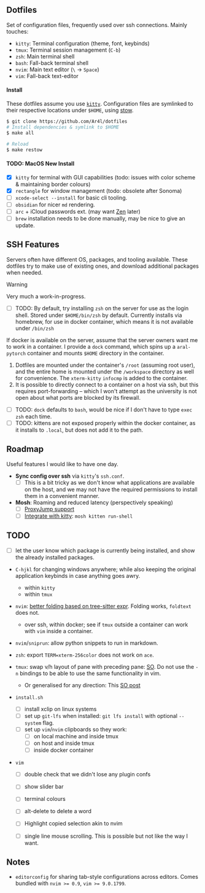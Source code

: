## Dotfiles

Set of configuration files, frequently used over ssh connections. Mainly
touches: 

- `kitty`: Terminal configuration (theme, font, keybinds)
- `tmux`: Terminal session management (`C-b`)
- `zsh`: Main terminal shell 
- `bash`: Fall-back terminal shell
- `nvim`: Main text editor (`\` &rarr; `Space`)
- `vim`: Fall-back text-editor

#### Install
These dotfiles assume you use [`kitty`](https://sw.kovidgoyal.net/kitty/binary/#binary-install). 
Configuration files are symlinked to their respective locations under
`$HOME`, using [stow](https://www.gnu.org/software/stow). 

```bash
$ git clone https://github.com/Ar4l/dotfiles
# Install dependencies & symlink to $HOME
$ make all
```

```bash 
# Reload
$ make restow
```

#### TODO: MacOS New Install
- [x] `kitty` for terminal with GUI capabilities (todo: issues with color scheme & maintaining border colours)
- [x] `rectangle` for window management (todo: obsolete after Sonoma)
- [ ] `xcode-select --install` for basic cli tooling.
- [ ] `obsidian` for nicer `md` rendering. 
- [ ] `arc` + iCloud passwords ext. (may want [Zen](https://zen-browser.app/) later)
- [ ] `brew` installation needs to be done manually, may be nice to give an update.

## SSH Features 
Servers often have different OS, packages, and tooling available. These dotfiles try to make use of existing ones, and download additional packages when needed. 

> [!WARNING]
> Very much a work-in-progress.

- [ ] TODO: By default, try installing `zsh` on the server for use as the login shell. Stored under `$HOME/bin/zsh` by default. Currently installs via homebrew, for use in docker container, which means it is not available under `/bin/zsh`

If docker is available on the server, assume that the server owners want me to work in a container. I provide a `dock` command, which spins up a `aral-pytorch` container and mounts `$HOME` directory in the container. 

1. Dotfiles are mounted under the container's `/root` (assuming root user), and the entire home is mounted under the `/workspace` directory as well for convenience. The `xterm-kitty` `infocmp` is added to the container.
2. It is possible to directly connect to a container on a host via ssh, but this requires port-forwarding – which I won't attempt as the university is not open about what ports are blocked by its firewall.

- [ ] TODO: `dock` defaults to `bash`, would be nice if I don't have to type `exec zsh` each time.
- [ ] TODO: kittens are not exposed properly within the docker container, as it installs to `.local`, but does not add it to the path.

## Roadmap 
Useful features I would like to have one day. 

- **Sync config over ssh** via `kitty`'s `ssh.conf`. 
  - [ ] This is a bit tricky as we don't know what applications are
    available on the host, and we may not have the required permissions
    to install them in a convenient manner. 

- **Mosh**: Roaming and reduced latency (perspectively speaking) 
  - [ ] [ProxyJump support](https://arc.net/l/quote/zayyucfl) 
  - [ ] [Integrate with kitty](https://github.com/kovidgoyal/kitty/discussions/6529): `mosh kitten run-shell`

## TODO 

- [ ] let the user know which package is currently being installed, and show the already installed packages. 
- `C-hjkl` for changing windows anywhere; while also keeping the original application keybinds in case anything goes awry.
  - within `kitty`
  - within `tmux`

- `nvim`: [better folding based on tree-sitter expr](https://www.reddit.com/r/neovim/comments/16xz3q9/treesitter_highlighted_folds_are_now_in_neovim/). Folding works, `foldtext` does not. 

  - over ssh, within docker; see if `tmux` outside a container can work with `vim` inside a container. 
- `nvim`/`sniprun`: allow python snippets to run in markdown.
- `zsh`: export `TERM=xterm-256color` does not work on `ace`.
- `tmux`: swap v/h layout of pane with preceding pane: [SO](https://stackoverflow.com/questions/15439294/tmux-switch-the-split-style-of-two-adjacent-panes). Do not use the `-n` bindings to be able to use the same functionality in vim.
  - Or generalised for any direction: This [SO post](https://stackoverflow.com/a/70024796/340947)

- `install.sh`
  - [ ] install xclip on linux systems
  - [ ] set up `git-lfs` when installed: `git lfs install` with optional `--system` flag. 
  - [ ] set up `vim`/`nvim` clipboards so they work: 
    - [ ] on local machine and inside tmux
    - [ ] on host and inside tmux
    - [ ] inside docker container 

- `vim`
  - [ ] double check that we didn't lose any plugin confs
  - [ ] show slider bar
  - [ ] terminal colours
  - [ ] alt-delete to delete a word
  - [ ] Highlight copied selection akin to nvim
  - [ ] single line mouse scrolling. This is possible but not like the way I want.


## Notes

- `editorconfig` for sharing tab-style configurations across editors. Comes bundled with `nvim >= 0.9`, `vim >= 9.0.1799`.

<!--
# Dependencies

Following are the packages & software that must be installed on the
system. I do this manually using Homebrew.

+ git: my preferred vcs
+ vim: on days I relapse, I use vim for a while...
+ zsh: preferred shell of choice
+ bash: backup shell; I keep the config around for remote servers
+ pandoc: file format conversion cli; plays a cental role in my
  information management & publication system
+ stow: symlink management cli; required to manage files in this repo
+ starship: cross-shell prompt; I additionally remove all the emojis
  and make it look like the pure prompt (optional)
+ fzf: general purpose fuzzy finder; I also use it within vim (optional)
+ ripgrep: user-friendly alternative to grep; although I choose grep
  most of the time for its portability (optional)
+ fd: user-friendly alternative to find; this one I use more
  frequently because find's syntax is non-intuitive (optional)
+ bat: alternative to cat (optional)
+ glow: pretty-print markdown cli (optional)
+ aspell: spell checker (optional)
+ bib-tool: bibliography management cli (optional)
+ csvkit: csv manipulation cli (optional)
+ dvc: machine learning data & pipeline vcs (optional)
+ htop: alternative to top (optional)
+ tig: git tui; although most of the time I use vim-fugitive (optional)
+ tldr: cli cheatsheet (optional)
+ tmux: terminal multiplexer (optional)
+ tree: pretty-print directory structure (optional)
+ language servers:
  + python-language-server (pylsp)
  + bash-language-server
  + marksman (markdown)
  + texlab (latex)

Following are the GUI applications I use. I install them manually
using Homebrew Cask.

+ 1password: password manager
+ alfred: spotlight alternative
+ dash: documentation reader
+ hammerspoon: osx automation; primarily (under)utilised for window management
+ firefox: web browser of choice
+ fonts:
  + font-jetbrains-mono: proportional font of choice
  + font-source-code-pro: proportional font for life
+ karabiner-elements: keyboard manipulation; space cadet shifts, hyper
  key, capslock as control & the likes
+ mactex: full latex distribution for osx
+ logitech-camera-settings: for logitech webcam
+ logitech-options: for logitech mouse
+ nordvpn: vpn of choice
+ pdf-expert: pdf reader of choice; adds much needed split views which
  Preview does not have
+ spotify: music streaming service of choice
+ transmission: torrent client of choice
+ wezterm: terminal emulator of choice
+ docker: container management; I often use it to isolate my
  development environments (optional)
+ font-ibm-plex-serif: non-proportional font of choice (optional)
+ font-source-code-pro: ex proportional font of choice (optional)
-->
